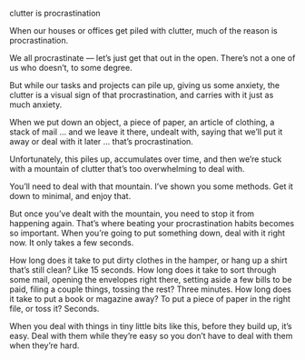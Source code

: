 clutter is procrastination

When our houses or offices get piled with clutter, much of the reason is
procrastination.

We all procrastinate — let’s just get that out in the open. There’s not a one
of us who doesn’t, to some degree.

But while our tasks and projects can pile up, giving us some anxiety, the
clutter is a visual sign of that procrastination, and carries with it just as
much anxiety.

When we put down an object, a piece of paper, an article of clothing, a stack
of mail … and we leave it there, undealt with, saying that we’ll put it away or
deal with it later … that’s procrastination.

Unfortunately, this piles up, accumulates over time, and then we’re stuck with
a mountain of clutter that’s too overwhelming to deal with.

You’ll need to deal with that mountain. I’ve shown you some methods. Get it
down to minimal, and enjoy that.

But once you’ve dealt with the mountain, you need to stop it from happening
again. That’s where beating your procrastination habits becomes so important.
When you’re going to put something down, deal with it right now. It only takes
a few seconds.

How long does it take to put dirty clothes in the hamper, or hang up a shirt
that’s still clean? Like 15 seconds. How long does it take to sort through some
mail, opening the envelopes right there, setting aside a few bills to be paid,
filing a couple things, tossing the rest? Three minutes. How long does it take
to put a book or magazine away? To put a piece of paper in the right file, or
toss it? Seconds.

When you deal with things in tiny little bits like this, before they build up,
it’s easy. Deal with them while they’re easy so you don’t have to deal with
them when they’re hard.
